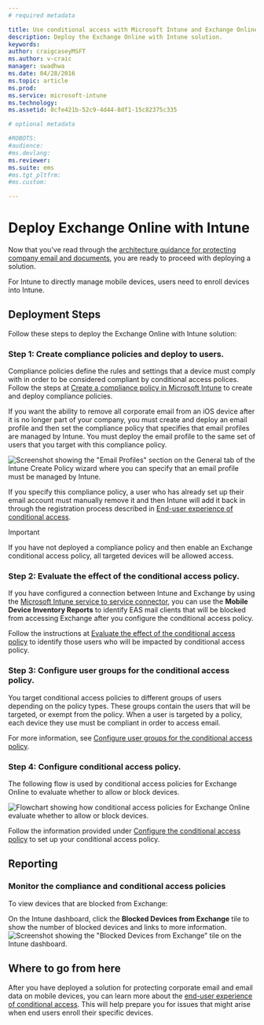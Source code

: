 ```yaml
---
# required metadata

title: Use conditional access with Microsoft Intune and Exchange Online
description: Deploy the Exchange Online with Intune solution.
keywords:
author: craigcaseyMSFT
ms.author: v-craic
manager: swadhwa
ms.date: 04/28/2016
ms.topic: article
ms.prod:
ms.service: microsoft-intune
ms.technology:
ms.assetid: 8cfe421b-52c9-4d44-8df1-15c82375c335

# optional metadata

#ROBOTS:
#audience:
#ms.devlang:
ms.reviewer:
ms.suite: ems
#ms.tgt_pltfrm:
#ms.custom:

---
```


# Deploy Exchange Online with Intune

Now that you've read through the [architecture guidance for protecting company email and documents](architecture-guidance-for-protecting-company-email-and-documents.md), you are ready to proceed with deploying a solution.

For Intune to directly manage mobile devices, users need to enroll devices into Intune.

## Deployment Steps
Follow these steps to deploy the Exchange Online with Intune solution:

### Step 1: Create compliance policies and deploy to users.
Compliance policies define the rules and settings that a device must comply with in order to be considered compliant by conditional access polices. Follow the steps at [Create a compliance policy in Microsoft Intune](/intune/deploy-use/create-a-device-compliance-policy-in-microsoft-intune) to create and deploy compliance policies.

If you want the ability to remove all corporate email from an iOS device after it is no longer part of your company, you must create and deploy an email profile and then set the compliance policy that specifies that email profiles are managed by Intune. You must deploy the email profile to the same set of users that you target with this compliance policy.

![Screenshot showing the "Email Profiles" section on the General tab of the Intune Create Policy wizard where you can specify that an email profile must be managed by Intune.](./media/ProtectEmail/intune-create-policy-email-profile.PNG)

If you specify this compliance policy, a user who has already set up their email account must manually remove it and then Intune will add it back in through the registration process described in [End-user experience of conditional access](end-user-experience-conditional-access.md).

> [!IMPORTANT]
> If you have not deployed a compliance policy and then enable an Exchange conditional access policy, all targeted devices will be allowed access.

### Step 2: Evaluate the effect of the conditional access policy.
If you have configured a connection between Intune and Exchange by using the [Microsoft Intune service to service connector](/intune/deploy-use/intune-service-to-service-exchange-connector), you can use the **Mobile Device Inventory Reports** to identify EAS mail clients that will be blocked from accessing Exchange after you configure the conditional access policy.

Follow the instructions at [Evaluate the effect of the conditional access policy](/intune/deploy-use/restrict-access-to-exchange-online-with-microsoft-intune#configure-conditional-access) to identify those users who will be impacted by conditional access policy.

### Step 3: Configure user groups for the conditional access policy.
You target conditional access policies to different groups of users depending on the policy types. These groups contain the users that will be targeted, or exempt from the policy. When a user is targeted by a policy, each device they use must be compliant in order to access email.

For more information, see [Configure user groups for the conditional access policy](/intune/deploy-use/restrict-access-to-exchange-online-with-microsoft-intune#configure-conditional-access).

### Step 4: Configure conditional access policy.
The following flow is used by conditional access policies for Exchange Online to evaluate whether to allow or block devices.

![Flowchart showing how conditional access policies for Exchange Online evaluate whether to allow or block devices.](./media/ProtectEmail/conditional-access-8-1.png)

Follow the information provided under [Configure the conditional access policy](/intune/deploy-use/restrict-access-to-exchange-online-with-microsoft-intune#configure-conditional-access) to set up your conditional access policy.



## Reporting

### Monitor the compliance and conditional access policies
To view devices that are blocked from Exchange:

On the Intune dashboard, click the **Blocked Devices from Exchange** tile to show the number of blocked devices and links to more information.
![Screenshot showing the "Blocked Devices from Exchange" tile on the Intune dashboard.](./media/ProtectEmail/intune-sa-6blocked-devices.PNG)



## Where to go from here
After you have deployed a solution for protecting corporate email and email data on mobile devices, you can learn more about the [end-user experience of conditional access](end-user-experience-conditional-access.md). This will help prepare you for issues that might arise when end users enroll their specific devices.
